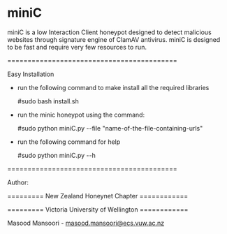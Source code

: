 miniC
========================================

miniC is a low Interaction Client honeypot designed to detect malicious websites through signature engine of ClamAV antivirus. miniC is designed to be fast and require very few resources to run.



==========================================

Easy Installation

 - run the following command to make install all the required libraries
    
	#sudo bash install.sh

 - run the minic honeypot using the command:
    
	#sudo python miniC.py --file "name-of-the-file-containing-urls"

 - run the following command for help
	
	#sudo python miniC.py --h

==========================================

Author:

========= New Zealand Honeynet Chapter ============

========= Victoria University of Wellington ============

Masood Mansoori - masood.mansoori@ecs.vuw.ac.nz
